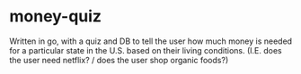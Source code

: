 # money-quiz
Written in go, with a quiz and DB to tell the user how much money is needed for a particular state in the U.S. based on their living conditions. (I.E. does the user need netflix? / does the user shop organic foods?)
